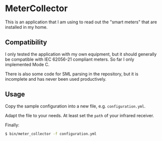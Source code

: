 # MeterCollector

This is an application that I am using to read out the "smart meters" that
are installed in my home.

## Compatibility

I only tested the application with my own equipment, but it should generally
be compatible with IEC 62056-21 compliant meters. So far I only
implemented Mode C.

There is also some code for SML parsing in the repository, but it is incomplete
and has never been used productively.

## Usage

Copy the sample configuration into a new file, e.g. `configuration.yml`.

Adapt the file to your needs. At least set the `path` of your infrared receiver.

Finally:

```bash
$ bin/meter_collector -f configuration.yml
```
